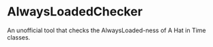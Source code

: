 # AlwaysLoadedChecker
 An unofficial tool that checks the AlwaysLoaded-ness of A Hat in Time classes.
